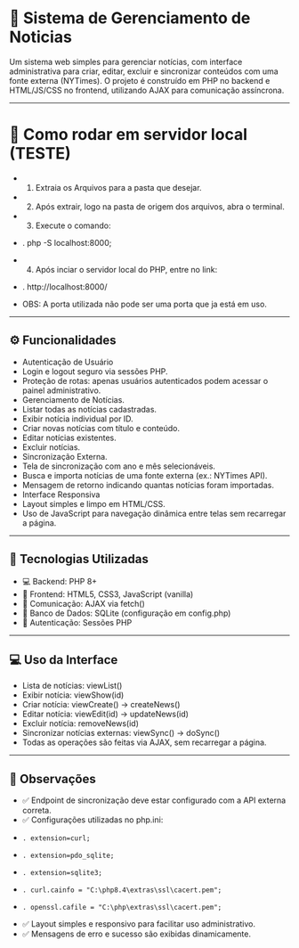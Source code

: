 # 📂 Sistema de Gerenciamento de Noticias

Um sistema web simples para gerenciar notícias, com interface administrativa para criar, editar, excluir e sincronizar conteúdos com uma fonte externa (NYTimes).
O projeto é construído em PHP no backend e HTML/JS/CSS no frontend, utilizando AJAX para comunicação assíncrona.

---

# 📡 Como rodar em servidor local (TESTE)

- 1. Extraia os Arquivos para a pasta que desejar.
- 2. Após extrair, logo na pasta de origem dos arquivos, abra o terminal.
- 3. Execute o comando:
-   . php -S localhost:8000; 
- 4. Após inciar o servidor local do PHP, entre no link: 
-   . http://localhost:8000/ 

- OBS: A porta utilizada não pode ser uma porta que ja está em uso. 

---

## ⚙️ Funcionalidades

- Autenticação de Usuário 
- Login e logout seguro via sessões PHP. 
- Proteção de rotas: apenas usuários autenticados podem acessar o painel administrativo. 
- Gerenciamento de Notícias. 
- Listar todas as notícias cadastradas. 
- Exibir notícia individual por ID. 
- Criar novas notícias com título e conteúdo. 
- Editar notícias existentes.  
- Excluir notícias.  
- Sincronização Externa.
- Tela de sincronização com ano e mês selecionáveis. 
- Busca e importa notícias de uma fonte externa (ex.: NYTimes API). 
- Mensagem de retorno indicando quantas notícias foram importadas. 
- Interface Responsiva 
- Layout simples e limpo em HTML/CSS. 
- Uso de JavaScript para navegação dinâmica entre telas sem recarregar a página. 

---

## 🧱 Tecnologias Utilizadas

- 💻 Backend: PHP 8+
- 🎨 Frontend: HTML5, CSS3, JavaScript (vanilla)
- 🔗 Comunicação: AJAX via fetch()
- 📂 Banco de Dados: SQLite (configuração em config.php)
- 📨 Autenticação: Sessões PHP

---

## 💻 Uso da Interface

- Lista de notícias: viewList()
- Exibir notícia: viewShow(id)
- Criar notícia: viewCreate() → createNews()
- Editar notícia: viewEdit(id) → updateNews(id)
- Excluir notícia: removeNews(id)
- Sincronizar notícias externas: viewSync() → doSync()
- Todas as operações são feitas via AJAX, sem recarregar a página.

---

## 👀 Observações

- ✅ Endpoint de sincronização deve estar configurado com a API externa correta.
- ✅ Configurações utilizadas no php.ini: 
-     . extension=curl;
-     . extension=pdo_sqlite;
-     . extension=sqlite3; 
-     . curl.cainfo = "C:\php8.4\extras\ssl\cacert.pem"; 
-     . openssl.cafile = "C:\php\extras\ssl\cacert.pem"; 
- ✅ Layout simples e responsivo para facilitar uso administrativo.
- ✅ Mensagens de erro e sucesso são exibidas dinamicamente.

